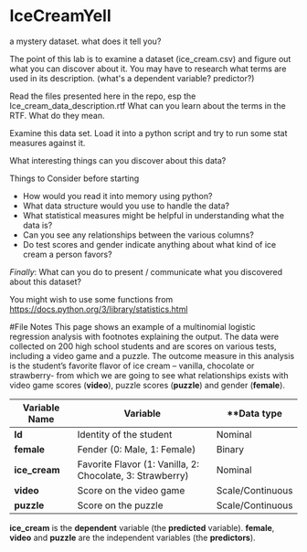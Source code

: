 # IceCreamYell
a mystery dataset. what does it tell you?

The point of this lab is to examine a dataset (ice_cream.csv) and figure out what you can discover about it. 
You may have to research what terms are used in its description. (what's a dependent variable? predictor?)

Read the files presented here in the repo, esp the Ice_cream_data_description.rtf
What can you learn about the terms in the RTF. What do they mean.

Examine this data set. Load it into a python script and try to run some stat measures against it.

What interesting things can you discover about this data?

Things to Consider before starting
- How would you read it into memory using python?
- What data structure would you use to handle the data?
- What statistical measures might be helpful in understanding what the data is?
- Can you see any relationships between the various columns?
- Do test scores and gender indicate anything about what kind of ice cream a person favors?

*Finally*: What can you do to present / communicate what you discovered about this dataset?

You might wish to use some functions from https://docs.python.org/3/library/statistics.html

#File Notes
This page shows an example of a multinomial logistic regression analysis with footnotes explaining the output. The data were collected on 200 high school students and are scores on various tests, including a video game and a puzzle. The outcome measure in this analysis is the student’s favorite flavor of ice cream – vanilla, chocolate or strawberry- from which we are going to see what relationships exists with video game scores (**video**), puzzle scores (**puzzle**) and gender (**female**). 

|**Variable Name**|**Variable**|**Data type|
|---|---|---|
|**Id**|Identity of the student|Nominal|
|**female**|Fender (0: Male, 1: Female)|Binary|
|**ice_cream**|Favorite Flavor (1: Vanilla, 2: Chocolate, 3: Strawberry)| Nominal|
|**video**|Score on the video game|Scale/Continuous|
|**puzzle**|Score on the puzzle|Scale/Continuous|

**ice_cream** is the **dependent** variable (the **predicted** variable).
**female**, **video** and **puzzle** are the independent variables (the **predictors**).